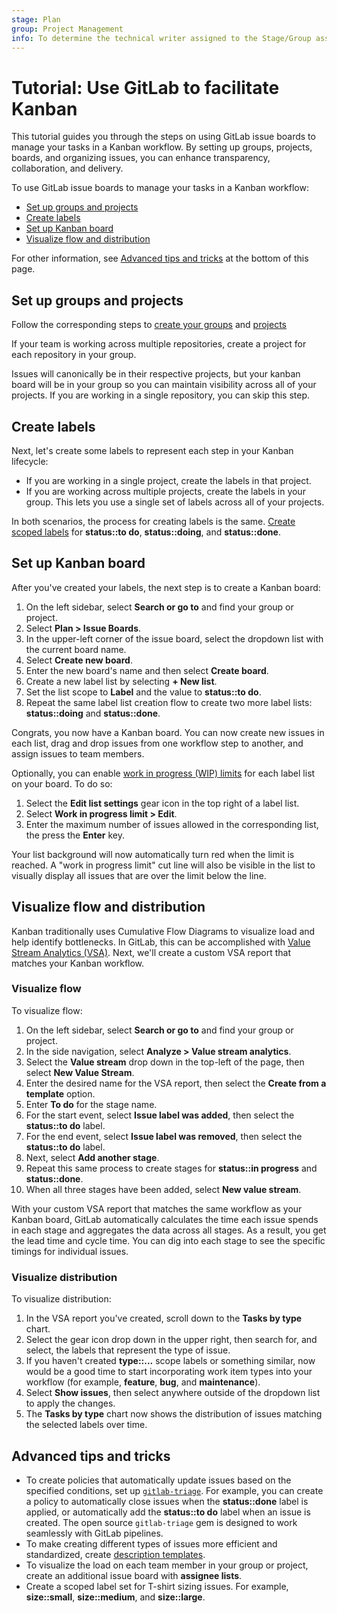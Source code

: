 ```yaml
---
stage: Plan
group: Project Management
info: To determine the technical writer assigned to the Stage/Group associated with this page, see https://handbook.gitlab.com/handbook/product/ux/technical-writing/#assignments
---
```


# Tutorial: Use GitLab to facilitate Kanban

<!-- vale gitlab_base.FutureTense = NO -->

This tutorial guides you through the steps on using GitLab issue boards to manage your tasks in a Kanban workflow.
By setting up groups, projects, boards, and organizing issues, you can enhance transparency, collaboration, and delivery.

To use GitLab issue boards to manage your tasks in a Kanban workflow:

- [Set up groups and projects](#set-up-groups-and-projects)
- [Create labels](#create-labels)
- [Set up Kanban board](#set-up-kanban-board)
- [Visualize flow and distribution](#visualize-flow-and-distribution)

For other information, see [Advanced tips and tricks](#advanced-tips-and-tricks) at the bottom of this page.

## Set up groups and projects

Follow the corresponding steps to [create your groups](../../user/group/index.md#create-a-group) and [projects](../../user/project/index.md)

If your team is working across multiple repositories, create a project for each repository in your group.

Issues will canonically be in their respective projects, but your kanban board will be in your
group so you can maintain visibility across all of your projects.
If you are working in a single repository, you can skip this step.

## Create labels

Next, let's create some labels to represent each step in your Kanban lifecycle:

- If you are working in a single project, create the labels in that project.
- If you are working across multiple projects, create the labels in your group.
  This lets you use a single set of labels across all of your projects.

In both scenarios, the process for creating labels is the same. [Create](../../user/project/labels.md#create-a-label) [scoped labels](../../user/project/labels.md#scoped-labels) for **status::to do**, **status::doing**, and **status::done**.

## Set up Kanban board

After you've created your labels, the next step is to create a Kanban board:

1. On the left sidebar, select **Search or go to** and find your group or project.
1. Select **Plan > Issue Boards**.
1. In the upper-left corner of the issue board, select the dropdown list with the current board name.
1. Select **Create new board**.
1. Enter the new board's name and then select **Create board**.
1. Create a new label list by selecting **+ New list**.
1. Set the list scope to **Label** and the value to **status::to do**.
1. Repeat the same label list creation flow to create two more label lists: **status::doing** and **status::done**.

Congrats, you now have a Kanban board. You can now create new issues in each list, drag and drop issues from one workflow step to another, and assign issues to team members.

Optionally, you can enable [work in progress (WIP) limits](../../user/project/issue_board.md#work-in-progress-limits) for each label list on your board.
To do so:

1. Select the **Edit list settings** gear icon in the top right of a label list.
1. Select **Work in progress limit > Edit**.
1. Enter the maximum number of issues allowed in the corresponding list, the press the **Enter** key.

Your list background will now automatically turn red when the limit is reached.
A "work in progress limit" cut line will also be visible in the list to visually display all issues that are over the limit below the line.

## Visualize flow and distribution

Kanban traditionally uses Cumulative Flow Diagrams to visualize load and help identify bottlenecks.
In GitLab, this can be accomplished with [Value Stream Analytics (VSA)](../../user/group/value_stream_analytics/index.md).
Next, we'll create a custom VSA report that matches your Kanban workflow.

### Visualize flow

To visualize flow:

1. On the left sidebar, select **Search or go to** and find your group or project.
1. In the side navigation, select **Analyze > Value stream analytics**.
1. Select the **Value stream** drop down in the top-left of the page, then select **New Value Stream**.
1. Enter the desired name for the VSA report, then select the **Create from a template** option.
1. Enter **To do** for the stage name.
1. For the start event, select **Issue label was added**, then select the **status::to do** label.
1. For the end event, select **Issue label was removed**, then select the **status::to do** label.
1. Next, select **Add another stage**.
1. Repeat this same process to create stages for **status::in progress** and **status::done**.
1. When all three stages have been added, select **New value stream**.

With your custom VSA report that matches the same workflow as your Kanban board, GitLab
automatically calculates the time each issue spends in each stage and aggregates the data
across all stages.
As a result, you get the lead time and cycle time.
You can dig into each stage to see the specific timings for individual issues.

### Visualize distribution

To visualize distribution:

1. In the VSA report you've created, scroll down to the **Tasks by type** chart.
1. Select the gear icon drop down in the upper right, then search for, and select, the labels that represent the type of issue.
1. If you haven't created **type::...** scope labels or something similar, now would be a good time to start incorporating work item types into your workflow (for example, **feature**, **bug**, and **maintenance**).
1. Select **Show issues**, then select anywhere outside of the dropdown list to apply the changes.
1. The **Tasks by type** chart now shows the distribution of issues matching the selected labels over time.

## Advanced tips and tricks

- To create policies that automatically update issues based on the specified conditions, set up [`gitlab-triage`](https://gitlab.com/gitlab-org/ruby/gems/gitlab-triage). For example, you can create a policy to automatically close issues when the **status::done** label is applied, or automatically add the **status::to do** label when an issue is created. The open source `gitlab-triage` gem is designed to work seamlessly with GitLab pipelines.
- To make creating different types of issues more efficient and standardized, create [description templates](../../user/project/description_templates.md).
- To visualize the load on each team member in your group or project, create an additional issue board with **assignee lists**.
- Create a scoped label set for T-shirt sizing issues. For example, **size::small**, **size::medium**, and **size::large**.
